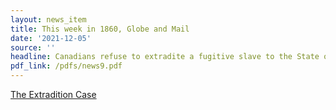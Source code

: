 ```yaml
---
layout: news_item
title: This week in 1860, Globe and Mail
date: '2021-12-05'
source: ''
headline: Canadians refuse to extradite a fugitive slave to the State of Missouri
pdf_link: /pdfs/news9.pdf
---
```


[The Extradition Case](/pdfs/news9.pdf)